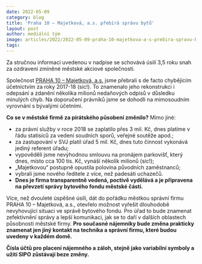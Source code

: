 ```yaml
---
date: 2022-05-09
category: blog
title: 'Praha 10 – Majetková, a.s. přebírá správu bytů'
layout: post
author: mediální tým
image: articles/2022/2022-05-09-praha-10-majetkova-a-s-prebira-spravu-bytu.gif
tags:
---
```


Za stručnou informací uvedenou v nadpise se schovává úsilí 3,5 roku snah za ozdravení zmíněné městské akciové společnosti.

Společnost [PRAHA 10 – Majetková, a.s.](https://www.majetkova.cz/)  jsme přebrali s de facto chybějícím účetnictvím za roky 2017-18 (sic!). To znamenalo jeho rekonstrukci i odepsání a zdanění několika milionů nedaňových odpisů v důsledku minulých chyb. Na doporučení právníků jsme se dohodli na mimosoudním vyrovnání s bývalými účetními.

**Co se v městské firmě za pirátského působení změnilo?**  Mimo jiné:

-   za právní služby v roce 2018 se zaplatilo přes 3 mil. Kč, dnes platíme v řádu statisíců za vedení soudních sporů, veřejné soutěže apod.;
-   za zastupování v SVJ platil úřad 5 mil. Kč, dnes tuto činnost vykonává jediný referent úřadu;
-   vypověděli jsme nevýhodnou smlouvu na pronájem parkovišť, který dnes, místo cca 100 tis. Kč, vynáší několik milionů (sic!);
-   „Majetkovou“ postupně opustila polovina původních zaměstnanců;
-   vybrali jsme nového ředitele z více, než padesáti uchazečů.
-   **Dnes je firma transparentně vedená, poctivě vydělává a je připravena na převzetí správy bytového fondu městské části.**

Více, než dvouleté úspěšné úsilí, dát do pořádku městkou správní firmu PRAHA 10 – Majetková, a.s., otevřelo možnost vyřešit dlouhodobě nevyhovující situaci ve správě bytového fondu. Pro úřad to bude znamenat zefektivnění správy a lepší komunikaci, jak se to daří v dalších oblastech působnosti městské firmy. **Pro současné nájemníky bude změna prakticky znamenat jen jiný kontakt na technika a správní firmu, které budou uvedeny v každém domě.**

**Čísla účtů pro placení nájemného a záloh, stejně jako variabilní symboly a užití SIPO zůstávají beze změny.**
